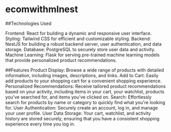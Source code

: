 # ecomwithmlnest
##Technologies Used

Frontend: React for building a dynamic and responsive user interface.
Styling: Tailwind CSS for efficient and customizable styling.
Backend: NestJS for building a robust backend server, user authentication, and data storage.
Database: PostgreSQL to securely store user data and activity.
Machine Learning: Flask for serving pre-trained machine learning models that provide personalized product recommendations.

##Features
Product Display: Browse a wide range of products with detailed information, including images, descriptions, and links.
Add to Cart: Easily add products to your shopping cart for a convenient shopping experience.
Personalized Recommendations: Receive tailored product recommendations based on your activity, including items in your cart, your watchlist, products you've searched for, and items you've clicked on.
Search: Effortlessly search for products by name or category to quickly find what you're looking for.
User Authentication: Securely create an account, log in, and manage your user profile.
User Data Storage: Your cart, watchlist, and activity history are stored securely, ensuring that you have a consistent shopping experience every time you log in.

